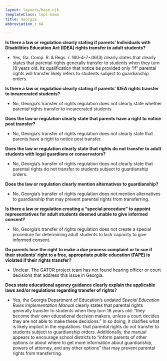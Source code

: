 ```yaml
---
layout: layouts/base.njk
templateClass: tmpl-home
title: Georgia
abbreviation_: GA

---
```

**Is there a law or regulation clearly stating if parents’ Individuals with Disabilities Education Act (IDEA) rights transfer to adult students?**

* Yes, Ga. Comp. R. & Regs. r. 160-4-7-.06(3) clearly states that clearly states that parental rights generally transfer to students when they turn 18 years old. Its qualification that notice be provided only “if” parental rights will transfer likely refers to students subject to guardianship orders.

**Is there a law or regulation clearly stating if parents’ IDEA rights transfer to incarcerated students?**

* No, Georgia’s transfer of rights regulation does not clearly state whether parental rights transfer to incarcerated students.

**Does the law or regulation clearly state that parents have a right to notice post transfer?**

* No, Georgia’s transfer of rights regulation does not clearly state that parents have a right to notice post transfer.

**Does the law or regulation clearly state that rights do not transfer to adult students with legal guardians or conservators?**

* No, Georgia’s transfer of rights regulation does not clearly state that parental rights do not transfer to students subject to guardianship orders.

**Does the law or regulation clearly mention alternatives to guardianship?**

* No, Georgia’s transfer of rights regulation does not mention alternatives to guardianship that may prevent parental rights from transferring.

**Is there a law or regulation creating a “special procedure” to appoint representatives for adult students deemed unable to give informed consent?**

* No, Georgia’s transfer of rights regulation does not create a special procedure for determining adult students to lack capacity to give informed consent.

**Do parents lose the right to make a due process complaint or to sue if their students’ right to a free, appropriate public education (FAPE) is violated if their rights transfer?**

* Unclear. The GATOR project team has not found hearing officer or court decisions that address this issue in Georgia.

**Does state educational agency guidance clearly explain the applicable laws and/or regulations regarding transfer of rights?**

* Yes, the Georgia Department of Education’s undated _Special Education Rules Implementation Manual_ clearly states that parental rights generally transfer to students when they turn 18 years old: “they become their own educational decision makers, unless a court decides they are not able to make these decisions.” In so doing, it clarifies what is likely implicit in the regulations: that parental rights do not transfer to students subject to guardianship orders. Additionally, the manual appears to encourage school districts to “inform parents of other options or about where to get more information about guardianship, powers of attorney, and any other options” that may prevent parental rights from transferring.